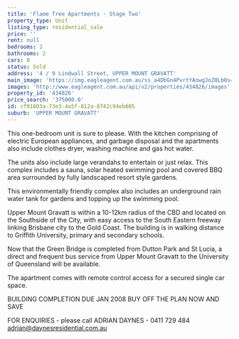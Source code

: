 ```yaml
---
title: 'Flame Tree Apartments - Stage Two'
property_type: Unit
listing_type: residential_sale
price: ''
rent: null
bedrooms: 2
bathrooms: 2
cars: 0
status: Sold
address: '4 / 9 Lindwall Street, UPPER MOUNT GRAVATT'
main_image: 'https://img.eagleagent.com.au/ss_a4DbGn4PvrtYAowgJoZ0Lb0s=/1280x854/smart/https://s3-us-west-2.amazonaws.com/eagleagent-orig/images/6818104/104017173-image-M.jpg'
images: 'http://www.eagleagent.com.au/api/v2/properties/434826/images'
property_id: '434826'
price_search: '375000.0'
id: cf91803a-73e3-4a5f-812a-8742c94eb605
suburb: 'UPPER MOUNT GRAVATT'
---
```

This one-bedroom unit is sure to please. With the kitchen comprising of electric European appliances, and garbage disposal and the apartments also include clothes dryer, washing machine and gas hot water.

The units also include large verandahs to entertain or just relax. This complex includes a sauna, solar heated swimming pool and covered BBQ area surrounded by fully landscaped resort style gardens.

This environmentally friendly complex also includes an underground rain water tank for gardens and topping up the swimming pool.

Upper Mount Gravatt is within a 10-12km radius of the CBD and located on the Southside of the City, with easy access to the South Eastern freeway linking Brisbane city to the Gold Coast. The building is in walking distance to Griffith University, primary and secondary schools.

Now that the Green Bridge is completed from Dutton Park and St Lucia, a direct and frequent bus service from Upper Mount Gravatt to the University of Queensland will be available.

The apartment comes with remote control access for a secured single car space.

BUILDING COMPLETION DUE JAN 2008
BUY OFF THE PLAN NOW AND SAVE

FOR ENQUIRIES - please call ADRIAN DAYNES - 0411 729 484
adrian@daynesresidential.com.au